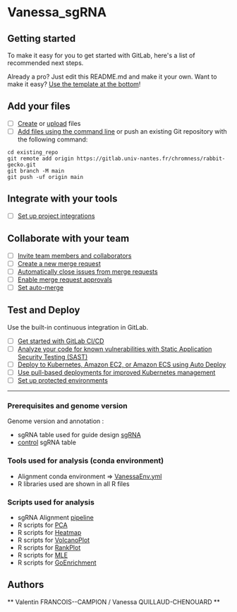 # Vanessa_sgRNA

## Getting started

To make it easy for you to get started with GitLab, here's a list of recommended next steps.

Already a pro? Just edit this README.md and make it your own. Want to make it easy? [Use the template at the bottom](#editing-this-readme)!

## Add your files

- [ ] [Create](https://docs.gitlab.com/ee/user/project/repository/web_editor.html#create-a-file) or [upload](https://docs.gitlab.com/ee/user/project/repository/web_editor.html#upload-a-file) files
- [ ] [Add files using the command line](https://docs.gitlab.com/ee/gitlab-basics/add-file.html#add-a-file-using-the-command-line) or push an existing Git repository with the following command:

```
cd existing_repo
git remote add origin https://gitlab.univ-nantes.fr/chromness/rabbit-gecko.git
git branch -M main
git push -uf origin main
```

## Integrate with your tools

- [ ] [Set up project integrations](https://gitlab.univ-nantes.fr/chromness/rabbit-gecko/-/settings/integrations)

## Collaborate with your team

- [ ] [Invite team members and collaborators](https://docs.gitlab.com/ee/user/project/members/)
- [ ] [Create a new merge request](https://docs.gitlab.com/ee/user/project/merge_requests/creating_merge_requests.html)
- [ ] [Automatically close issues from merge requests](https://docs.gitlab.com/ee/user/project/issues/managing_issues.html#closing-issues-automatically)
- [ ] [Enable merge request approvals](https://docs.gitlab.com/ee/user/project/merge_requests/approvals/)
- [ ] [Set auto-merge](https://docs.gitlab.com/ee/user/project/merge_requests/merge_when_pipeline_succeeds.html)

## Test and Deploy

Use the built-in continuous integration in GitLab.

- [ ] [Get started with GitLab CI/CD](https://docs.gitlab.com/ee/ci/quick_start/index.html)
- [ ] [Analyze your code for known vulnerabilities with Static Application Security Testing (SAST)](https://docs.gitlab.com/ee/user/application_security/sast/)
- [ ] [Deploy to Kubernetes, Amazon EC2, or Amazon ECS using Auto Deploy](https://docs.gitlab.com/ee/topics/autodevops/requirements.html)
- [ ] [Use pull-based deployments for improved Kubernetes management](https://docs.gitlab.com/ee/user/clusters/agent/)
- [ ] [Set up protected environments](https://docs.gitlab.com/ee/ci/environments/protected_environments.html)

***

### Prerequisites and genome version
Genome version and annotation :
* sgRNA table used for guide design [sgRNA](sgRNA_Table.tsv)
* [control](Control_sgRNA.tsv) sgRNA table 

### Tools used for analysis (conda environment)

* Alignment conda environment => [VanessaEnv.yml](Input/VanessaEnv.yml)
* R libraries used are shown in all R files

### Scripts used for analysis

* sgRNA Alignment [pipeline](Input/VanessaAlignment.sh)
* R scripts for [PCA](Input/PCA.R)
* R scripts for [Heatmap](Input/Heatmap.R)
* R scripts for [VolcanoPlot](Input/VolcanoPlot.R)
* R scripts for [RankPlot](Input/RankPlot.R)
* R scripts for [MLE](Input/MLE.R)
* R scripts for [GoEnrichment](Input/GoEnrichment.R)

## Authors

** Valentin FRANCOIS--CAMPION / Vanessa QUILLAUD-CHENOUARD ** 
